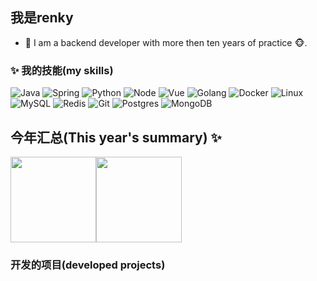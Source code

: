 ## 我是renky

- 🌹 I am a backend developer with more then ten years of practice 🐵.


### ✨ 我的技能(my skills)   

![Java](https://img.shields.io/badge/-Java-4C7491?style=flat-square&logo=java&logoColor=fff)
![Spring](https://img.shields.io/badge/-Spring-5FB832?style=flat-square&logo=Spring&logoColor=fff)
![Python](https://img.shields.io/badge/-Python-3e74a2?style=flat-square&logo=Python&logoColor=fff)
![Node](https://img.shields.io/badge/-Node.js-339933?style=flat-square&logo=Node.js&logoColor=fff)
![Vue](https://img.shields.io/badge/-Vue-4fc08d?style=flat-square&logo=Vue.js&logoColor=fff)
![Golang](https://img.shields.io/badge/go-%2300ADD8.svg?style=for-the-badge&logo=go&logoColor=white)
![Docker](https://img.shields.io/badge/-Docker-2496ED?style=flat-square&logo=Docker&logoColor=fff)
![Linux](https://img.shields.io/badge/-Linux-000000?style=flat-square&logo=Linux&logoColor=fff)
![MySQL](https://img.shields.io/badge/-MySQL-4479A1?style=flat-square&logo=MySQL&logoColor=fff)
![Redis](https://img.shields.io/badge/redis-%23DD0031.svg?style=for-the-badge&logo=redis&logoColor=white)
![Git](https://img.shields.io/badge/-Git-E84E31?style=flat-square&logo=Git&logoColor=fff)
![Postgres](https://img.shields.io/badge/postgres-%23316192.svg?style=for-the-badge&logo=postgresql&logoColor=white)
![MongoDB](https://img.shields.io/badge/MongoDB-%234ea94b.svg?style=for-the-badge&logo=mongodb&logoColor=white)


## 今年汇总(This year's summary) ✨

<img align="" height="137px" src="https://github-readme-stats.vercel.app/api?username=renky1025&hide_title=true&hide_border=true&show_icons=true&include_all_commits=true&line_height=21&bg_color=0,EC6C6C,FFD479,FFFC79,73FA79&theme=graywhite&locale=cn" /><img align="" height="137px" src="https://github-readme-stats.vercel.app/api/top-langs/?username=renky1025&hide_title=true&hide_border=true&layout=compact&bg_color=0,73FA79,73FDFF,D783FF&theme=graywhite&locale=cn" />
### 开发的项目(developed projects)
